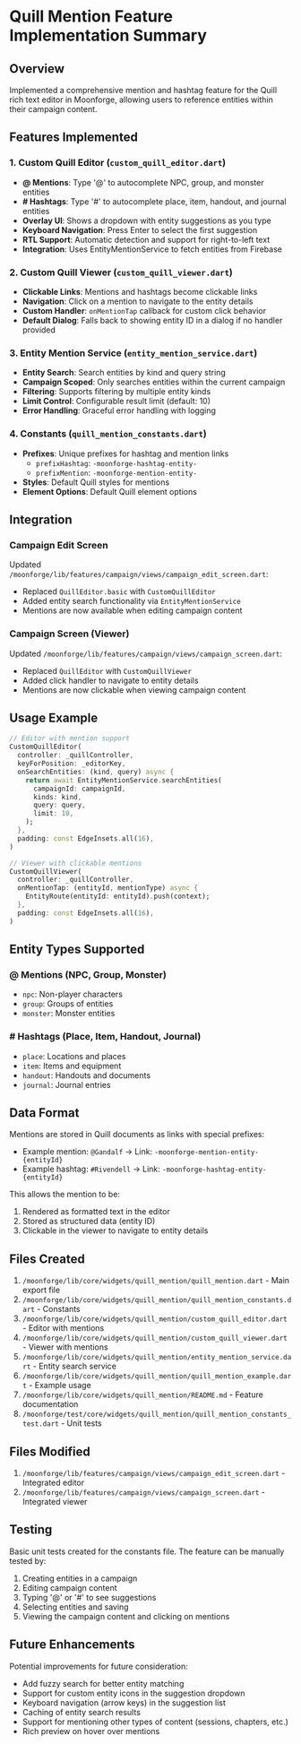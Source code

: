 # Quill Mention Feature Implementation Summary

## Overview
Implemented a comprehensive mention and hashtag feature for the Quill rich text editor in Moonforge, allowing users to reference entities within their campaign content.

## Features Implemented

### 1. Custom Quill Editor (`custom_quill_editor.dart`)
- **@ Mentions**: Type '@' to autocomplete NPC, group, and monster entities
- **# Hashtags**: Type '#' to autocomplete place, item, handout, and journal entities
- **Overlay UI**: Shows a dropdown with entity suggestions as you type
- **Keyboard Navigation**: Press Enter to select the first suggestion
- **RTL Support**: Automatic detection and support for right-to-left text
- **Integration**: Uses EntityMentionService to fetch entities from Firebase

### 2. Custom Quill Viewer (`custom_quill_viewer.dart`)
- **Clickable Links**: Mentions and hashtags become clickable links
- **Navigation**: Click on a mention to navigate to the entity details
- **Custom Handler**: `onMentionTap` callback for custom click behavior
- **Default Dialog**: Falls back to showing entity ID in a dialog if no handler provided

### 3. Entity Mention Service (`entity_mention_service.dart`)
- **Entity Search**: Search entities by kind and query string
- **Campaign Scoped**: Only searches entities within the current campaign
- **Filtering**: Supports filtering by multiple entity kinds
- **Limit Control**: Configurable result limit (default: 10)
- **Error Handling**: Graceful error handling with logging

### 4. Constants (`quill_mention_constants.dart`)
- **Prefixes**: Unique prefixes for hashtag and mention links
  - `prefixHashtag`: `-moonforge-hashtag-entity-`
  - `prefixMention`: `-moonforge-mention-entity-`
- **Styles**: Default Quill styles for mentions
- **Element Options**: Default Quill element options

## Integration

### Campaign Edit Screen
Updated `/moonforge/lib/features/campaign/views/campaign_edit_screen.dart`:
- Replaced `QuillEditor.basic` with `CustomQuillEditor`
- Added entity search functionality via `EntityMentionService`
- Mentions are now available when editing campaign content

### Campaign Screen (Viewer)
Updated `/moonforge/lib/features/campaign/views/campaign_screen.dart`:
- Replaced `QuillEditor` with `CustomQuillViewer`
- Added click handler to navigate to entity details
- Mentions are now clickable when viewing campaign content

## Usage Example

```dart
// Editor with mention support
CustomQuillEditor(
  controller: _quillController,
  keyForPosition: _editorKey,
  onSearchEntities: (kind, query) async {
    return await EntityMentionService.searchEntities(
      campaignId: campaignId,
      kinds: kind,
      query: query,
      limit: 10,
    );
  },
  padding: const EdgeInsets.all(16),
)

// Viewer with clickable mentions
CustomQuillViewer(
  controller: _quillController,
  onMentionTap: (entityId, mentionType) async {
    EntityRoute(entityId: entityId).push(context);
  },
  padding: const EdgeInsets.all(16),
)
```

## Entity Types Supported

### @ Mentions (NPC, Group, Monster)
- `npc`: Non-player characters
- `group`: Groups of entities
- `monster`: Monster entities

### # Hashtags (Place, Item, Handout, Journal)
- `place`: Locations and places
- `item`: Items and equipment
- `handout`: Handouts and documents
- `journal`: Journal entries

## Data Format

Mentions are stored in Quill documents as links with special prefixes:
- Example mention: `@Gandalf` → Link: `-moonforge-mention-entity-{entityId}`
- Example hashtag: `#Rivendell` → Link: `-moonforge-hashtag-entity-{entityId}`

This allows the mention to be:
1. Rendered as formatted text in the editor
2. Stored as structured data (entity ID)
3. Clickable in the viewer to navigate to entity details

## Files Created

1. `/moonforge/lib/core/widgets/quill_mention/quill_mention.dart` - Main export file
2. `/moonforge/lib/core/widgets/quill_mention/quill_mention_constants.dart` - Constants
3. `/moonforge/lib/core/widgets/quill_mention/custom_quill_editor.dart` - Editor with mentions
4. `/moonforge/lib/core/widgets/quill_mention/custom_quill_viewer.dart` - Viewer with mentions
5. `/moonforge/lib/core/widgets/quill_mention/entity_mention_service.dart` - Entity search service
6. `/moonforge/lib/core/widgets/quill_mention/quill_mention_example.dart` - Example usage
7. `/moonforge/lib/core/widgets/quill_mention/README.md` - Feature documentation
8. `/moonforge/test/core/widgets/quill_mention/quill_mention_constants_test.dart` - Unit tests

## Files Modified

1. `/moonforge/lib/features/campaign/views/campaign_edit_screen.dart` - Integrated editor
2. `/moonforge/lib/features/campaign/views/campaign_screen.dart` - Integrated viewer

## Testing

Basic unit tests created for the constants file. The feature can be manually tested by:
1. Creating entities in a campaign
2. Editing campaign content
3. Typing '@' or '#' to see suggestions
4. Selecting entities and saving
5. Viewing the campaign content and clicking on mentions

## Future Enhancements

Potential improvements for future consideration:
- Add fuzzy search for better entity matching
- Support for custom entity icons in the suggestion dropdown
- Keyboard navigation (arrow keys) in the suggestion list
- Caching of entity search results
- Support for mentioning other types of content (sessions, chapters, etc.)
- Rich preview on hover over mentions
